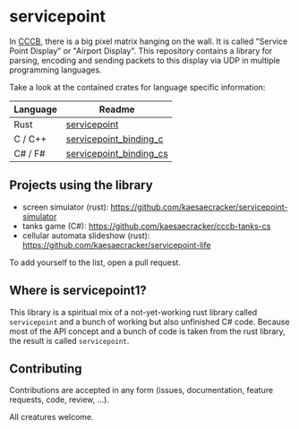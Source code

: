 # servicepoint

In [CCCB](https://berlin.ccc.de/), there is a big pixel matrix hanging on the wall. It is called  "Service Point
Display" or "Airport Display".
This repository contains a library for parsing, encoding and sending packets to this display via UDP in multiple
programming languages.

Take a look at the contained crates for language specific information:

| Language | Readme                                                              |
|----------|---------------------------------------------------------------------|
| Rust     | [servicepoint](crates/servicepoint/README.md)                       |
| C / C++  | [servicepoint_binding_c](crates/servicepoint_binding_c/README.md)   |
| C# / F#  | [servicepoint_binding_cs](crates/servicepoint_binding_cs/README.md) | 

## Projects using the library

- screen simulator (rust): https://github.com/kaesaecracker/servicepoint-simulator
- tanks game (C#): https://github.com/kaesaecracker/cccb-tanks-cs
- cellular automata slideshow (rust): https://github.com/kaesaecracker/servicepoint-life

To add yourself to the list, open a pull request.

## Where is servicepoint1?

This library is a spiritual mix of a not-yet-working rust library called `servicepoint` and a bunch of working but also
unfinished C# code. Because most of the API concept and a bunch of code is taken from the rust library, the result is
called `servicepoint`.

## Contributing

Contributions are accepted in any form (issues, documentation, feature requests, code, review, ...).

All creatures welcome.
